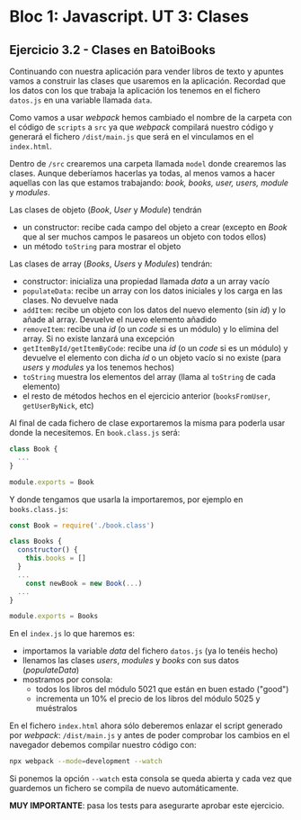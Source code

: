 # Bloc 1: Javascript. UT 3: Clases
## Ejercicio 3.2 - Clases en BatoiBooks
Continuando con nuestra aplicación para vender libros de texto y apuntes vamos a construir las clases que usaremos en la aplicación. Recordad que los datos con los que trabaja la aplicación los tenemos en el fichero `datos.js` en una variable llamada `data`.

Como vamos a usar _webpack_ hemos cambiado el nombre de la carpeta con el código de `scripts` a `src` ya que _webpack_ compilará nuestro código y generará el fichero `/dist/main.js` que será en el vinculamos en el `index.html`.

Dentro de `/src` crearemos una carpeta llamada `model` donde crearemos las clases. Aunque deberíamos hacerlas ya todas, al menos vamos a hacer aquellas con las que estamos trabajando: _book, books, user, users, module_ y _modules_. 

Las clases de objeto (_Book_, _User_ y _Module_) tendrán
- un constructor: recibe cada campo del objeto a crear (excepto en _Book_ que al ser muchos campos le pasareos un objeto con todos ellos)
- un método `toString` para mostrar el objeto

Las clases de array (_Books_, _Users_ y _Modules_) tendrán:
- constructor: inicializa una propiedad llamada _data_ a un array vacío
- `populateData`: recibe un array con los datos iniciales y los carga en las clases. No devuelve nada
- `addItem`: recibe un objeto con los datos del nuevo elemento (sin _id_) y lo añade al array. Devuelve el nuevo elemento añadido
- `removeItem`: recibe una _id_ (o un _code_ si es un módulo) y lo elimina del array. Si no existe lanzará una excepción
- `getItemById/getItemByCode`: recibe una _id_ (o un _code_ si es un módulo) y devuelve el elemento con dicha _id_ o un objeto vacío si no existe (para _users_ y _modules_ ya los tenemos hechos)
- `toString` muestra los elementos del array (llama al `toString` de cada elemento)
- el resto de métodos hechos en el ejercicio anterior (`booksFromUser`, `getUserByNick`, etc)

Al final de cada fichero de clase exportaremos la misma para poderla usar donde la necesitemos. En `book.class.js` será:
```javascript
class Book {
  ...
}

module.exports = Book
```

Y donde tengamos que usarla la importaremos, por ejemplo en `books.class.js`:
```javascript
const Book = require('./book.class')

class Books {
  constructor() {
    this.books = []
  }
  ...
    const newBook = new Book(...)
  ...
}

module.exports = Books
```

En el `index.js` lo que haremos es:
- importamos la variable _data_ del fichero `datos.js` (ya lo tenéis hecho)
- llenamos las clases _users_, _modules_ y _books_ con sus datos (_populateData_)
- mostramos por consola: 
  - todos los libros del módulo 5021 que están en buen estado ("good")
  - incrementa un 10% el precio de los libros del módulo 5025 y muéstralos

En el fichero `index.html` ahora sólo deberemos enlazar el script generado por _webpack_: `/dist/main.js` y antes de poder comprobar los cambios en el navegador debemos compilar nuestro código con:
```bash
npx webpack --mode=development --watch 
```

Si ponemos la opción `--watch` esta consola se queda abierta y cada vez que guardemos un fichero se compila de nuevo automáticamente.

**MUY IMPORTANTE**: pasa los tests para asegurarte aprobar este ejercicio.
